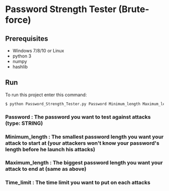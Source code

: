 # Password Strength Tester (Brute-force)
## Prerequisites

<ul>
<li>Windows 7/8/10 or Linux</li>
<li>python 3</li>
<li>numpy</li>
<li>hashlib</li>
</ul>

## Run

To run this project enter this command:
```bash
$ python Password_Strength_Tester.py Password Minimum_length Maximum_length Time_limit
```
### Password : The password you want to test against attacks (type: STRING)
### Minimum_length : The smallest password length you want your attack to start at (your attackers won't know your password's length before he launch his attacks)
### Maximum_length : The biggest password length you want your attack to end at (same as above)
### Time_limit : The time limit you want to put on each attacks 
